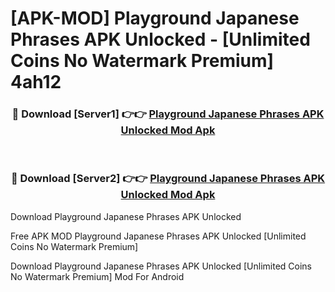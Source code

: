 # [APK-MOD] Playground  Japanese Phrases APK Unlocked - [Unlimited Coins No Watermark Premium] 4ah12



<div align="center">
<h3>🔴 Download [Server1] 👉👉 <a href="https://momento.my/?title=Playground__Japanese_Phrases_APK_Unlocked">Playground  Japanese Phrases APK Unlocked Mod Apk</a></h3><br>

<h3>🔴 Download [Server2] 👉👉 <a href="https://momento.my/?title=Playground__Japanese_Phrases_APK_Unlocked">Playground  Japanese Phrases APK Unlocked Mod Apk</a></h3>
</div>



Download Playground  Japanese Phrases APK Unlocked 

Free APK MOD Playground  Japanese Phrases APK Unlocked [Unlimited Coins No Watermark Premium]

Download Playground  Japanese Phrases APK Unlocked [Unlimited Coins No Watermark Premium] Mod For Android

